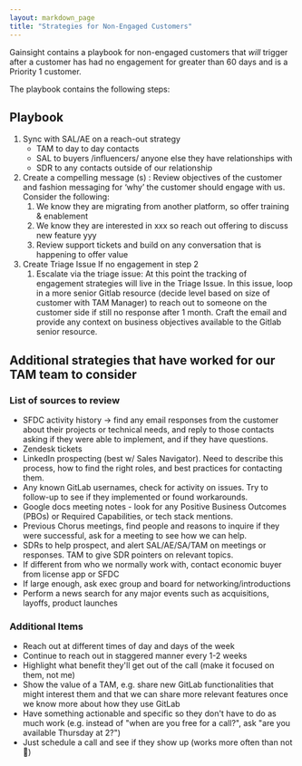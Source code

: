 ```yaml
---
layout: markdown_page
title: "Strategies for Non-Engaged Customers"
---
```


Gainsight contains a playbook for non-engaged customers that *will* trigger after a customer has had no engagement for greater than 60 days and is a Priority 1 customer.

The playbook contains the following steps:

## Playbook

1. Sync with SAL/AE on a reach-out strategy
   - TAM to day to day contacts
   - SAL to buyers /influencers/ anyone else they have relationships with
   - SDR to any contacts outside of our relationship
1. Create a compelling message (s) : Review objectives of the customer and fashion messaging for ‘why’ the customer should engage with us.  Consider the following:
   1. We know they are migrating from another platform, so offer training & enablement
   1. We know they are interested in xxx so reach out offering to discuss new feature yyy
   1. Review support tickets and build on any conversation that is happening to offer value
1. Create Triage Issue If no engagement in step 2
   1. Escalate via the triage issue: At this point the tracking of engagement strategies will live in the Triage Issue. In this issue, loop in a more senior Gitlab resource (decide level based on size of customer with TAM Manager) to reach out to someone on the customer side if still no response after 1 month.  Craft the email and provide any context on business objectives available to the Gitlab senior resource.

## Additional strategies that have worked for our TAM team to consider

### List of sources to review

- SFDC activity history -> find any email responses from the customer about their projects or technical needs, and reply to those contacts asking if they were able to implement, and if they have questions.
- Zendesk tickets
- LinkedIn prospecting (best w/ Sales Navigator). Need to describe this process, how to find the right roles, and best practices for contacting them.
- Any known GitLab usernames, check for activity on issues. Try to follow-up to see if they implemented or found workarounds.
- Google docs meeting notes - look for any Positive Business Outcomes (PBOs) or Required Capabilities, or tech stack mentions.
- Previous Chorus meetings, find people and reasons to inquire if they were successful, ask for a meeting to see how we can help.
- SDRs to help prospect, and alert SAL/AE/SA/TAM on meetings or responses. TAM to give SDR pointers on relevant topics.
- If different from who we normally work with, contact economic buyer from license app or SFDC
- If large enough, ask exec group and board for networking/introductions
- Perform a news search for any major events such as acquisitions, layoffs, product launches

### Additional Items

- Reach out at different times of day and days of the week
- Continue to reach out in staggered manner every 1-2 weeks
- Highlight what benefit they'll get out of the call (make it focused on them, not me)
- Show the value of a TAM, e.g. share new GitLab functionalities that might interest them and that we can share more relevant features once we know more about how they use GitLab
- Have something actionable and specific so they don't have to do as much work (e.g. instead of "when are you free for a call?", ask "are you available Thursday at 2?")
- Just schedule a call and see if they show up (works more often than not 🤷)
